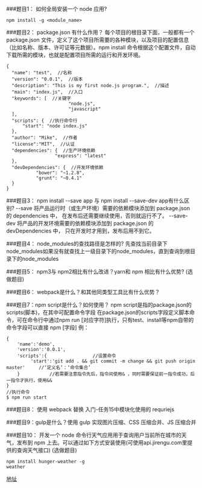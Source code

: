 ###题目1： 如何全局安装一个 node 应用?
```
npm install -g <module_name>
```
###题目2： package.json 有什么作用？
每个项目的根目录下面，一般都有一个 package.json 文件，定义了这个项目所需要的各种模块，以及项目的配置信息（比如名称、版本、许可证等元数据）。npm install 命令根据这个配置文件，自动下载所需的模块，也就是配置项目所需的运行和开发环境。
```
{
  "name": "test",  //名称
  "version": "0.0.1",  //版本
  "description": "This is my first node.js program.",  //描述
  "main": "index.js",  //入口
  "keywords": [  //关键字
                       "node.js",
                       "javascript"
  ],
  "scripts": {  //执行命令行
	  "start": "node index.js"
  },
  "author": "Mike",  //作者
  "license":"MIT",  //认证
  "dependencies": {  //生产环境依赖
	              "express": "latest"
  },
  "devDependencies": {  //开发环境依赖
		   "bower": "~1.2.8",
		   "grunt": "~0.4.1"
  }
}
```
###题目3： npm install --save app 与 npm install --save-dev app有什么区别?
--save 将产品运行时（或生产环境）需要的依赖模块添加到 package.json 的 dependencies 中，
在发布后还需要继续使用，否则就运行不了。
--save-dev 将产品的开发环境需要的依赖模块添加到 package.json 的 devDependencies 中，
只在开发时才用到，发布后用不到它。

###题目4： node_modules的查找路径是怎样的?
先查找当前目录下node_modules如果没有就查找上一级目录下的node_modules，直到查询到根目录下的node_modules

###题目5： npm3与 npm2相比有什么改进？yarn和 npm 相比有什么优势? (选做题目)

###题目6： webpack是什么？和其他同类型工具比有什么优势？

###题目7：npm script是什么？如何使用？
npm script是指的package.json的scripts(脚本)，在其中可配置命令字段
在package.json的scripts字段定义脚本命令，可在命令行中通过npm run [对应字符]执行，只有test、install等npm自带的命令字段可以直接 npm [字段]
例：
```
{
    'name':'demo',
    'version':'0.0.1',
    'scripts':{                 //设置命令
         'start':'git add . && git commit -m change && git push origin master'     //‘定义名’：‘命令集合’
    }           //若需要注意指令先后，指令间使用& ，同时需要保证前一指令成功，后一指令才执行，使用&&
}
//执行命令
$ npm run start
```
###题目8： 使用 webpack 替换 入门-任务15中模块化使用的 requriejs

###题目9：gulp是什么？使用 gulp 实现图片压缩、CSS 压缩合并、JS 压缩合并

###题目10： 开发一个 node 命令行天气应用用于查询用户当前所在城市的天气，发布到 npm 上去。可以通过如下方式安装使用(可使用api.jirengu.com里提供的查询天气接口) (选做题目)
```
npm install hunger-weather -g
weather
```
[地址](https://github.com/wpsumsun/daily/blob/master/weather-query/index.js)
